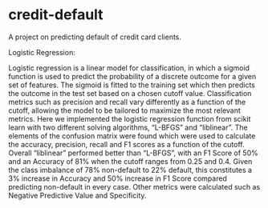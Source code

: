 # credit-default
A project on predicting default of credit card clients.


Logistic Regression:

  Logistic regression is a linear model for classification, in which a sigmoid function is used to predict the probability of a discrete outcome for a given set of features. The sigmoid is fitted to the training set which then predicts the outcome in the test set based on a chosen cutoff value. Classification metrics such as precision and recall vary differently as a function of the cutoff, allowing the model to be tailored to maximize the most relevant metrics.
  Here we implemented the logistic regression function from scikit learn with two different solving algorithms, “L-BFGS” and “liblinear”. The elements of the confusion matrix were found which were used to calculate the accuracy, precision, recall and F1 scores as a function of the cutoff. Overall “liblinear” performed better than “L-BFGS”, with an F1 Score of 50% and an Accuracy of 81% when the cutoff ranges from 0.25 and 0.4. Given the class imbalance of 78% non-default to 22% default, this constitutes a 3% increase in Accuracy and 50% increase in F1 Score compared predicting non-default in every case. Other metrics were calculated such as Negative Predictive Value and Specificity.
